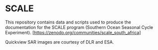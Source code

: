 # SCALE
This repository contains data and scripts used to produce the documentation for the 
SCALE program (Southern Ocean Seasonal Cycle Experiment). 
[https://zenodo.org/communities/scale_south_africa]

Quickview SAR images are courtesy of DLR and ESA.
